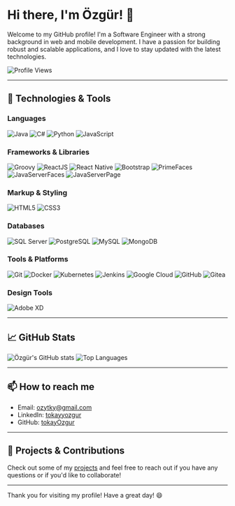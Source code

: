 # Hi there, I'm Özgür! 👋

Welcome to my GitHub profile! I'm a Software Engineer with a strong background in web and mobile development. I have a passion for building robust and scalable applications, and I love to stay updated with the latest technologies.

![Profile Views](https://komarev.com/ghpvc/?username=tokayOzgur&color=brightgreen)

---

## 🔧 Technologies & Tools

### Languages
<p align="left">
  <img src="https://img.shields.io/badge/Java-ED8B00?style=for-the-badge&logo=java&logoColor=white" alt="Java"/>
  <img src="https://img.shields.io/badge/C%23-239120?style=for-the-badge&logo=c-sharp&logoColor=white" alt="C#"/>
  <img src="https://img.shields.io/badge/Python-FFD43B?style=for-the-badge&logo=python&logoColor=blue" alt="Python"/>
  <img src="https://img.shields.io/badge/JavaScript-%23323330.svg?style=for-the-badge&logo=javascript&logoColor=%23F7DF1E" alt="JavaScript"/>
</p>

### Frameworks & Libraries
<p align="left">
  <img src="https://img.shields.io/badge/Groovy-4298B8?style=for-the-badge&logo=apache-groovy&logoColor=white" alt="Groovy"/>
  <img src="https://img.shields.io/badge/ReactJS-61DAFB?style=for-the-badge&logo=react&logoColor=white" alt="ReactJS"/>
  <img src="https://img.shields.io/badge/React%20Native-61DAFB?style=for-the-badge&logo=react&logoColor=white" alt="React Native"/>
  <img src="https://img.shields.io/badge/Bootstrap-563D7C?style=for-the-badge&logo=bootstrap&logoColor=white" alt="Bootstrap"/>
  <img src="https://img.shields.io/badge/PrimeFaces-0078D7?style=for-the-badge&logo=primefaces&logoColor=white" alt="PrimeFaces"/>
  <img src="https://img.shields.io/badge/Java%20Server%20Faces-007396?style=for-the-badge&logo=java&logoColor=white" alt="JavaServerFaces"/>
  <img src="https://img.shields.io/badge/Java%20Server%20Page-007396?style=for-the-badge&logo=java&logoColor=white" alt="JavaServerPage"/>
</p>

### Markup & Styling
<p align="left">
  <img src="https://img.shields.io/badge/HTML5-E34F26?style=for-the-badge&logo=html5&logoColor=white" alt="HTML5"/>
  <img src="https://img.shields.io/badge/CSS3-1572B6?style=for-the-badge&logo=css3&logoColor=white" alt="CSS3"/>
</p>

### Databases
<p align="left">
  <img src="https://img.shields.io/badge/Microsoft%20SQL%20Server-CC2927?style=for-the-badge&logo=microsoft%20sql%20server&logoColor=white" alt="SQL Server"/>
  <img src="https://img.shields.io/badge/PostgreSQL-336791?style=for-the-badge&logo=postgresql&logoColor=white" alt="PostgreSQL"/>
  <img src="https://img.shields.io/badge/MySQL-4479A1?style=for-the-badge&logo=mysql&logoColor=white" alt="MySQL"/>
  <img src="https://img.shields.io/badge/MongoDB-47A248?style=for-the-badge&logo=mongodb&logoColor=white" alt="MongoDB"/>
</p>

### Tools & Platforms
<p align="left">
  <img src="https://img.shields.io/badge/Git-F05032?style=for-the-badge&logo=git&logoColor=white" alt="Git"/>
  <img src="https://img.shields.io/badge/Docker-2496ED?style=for-the-badge&logo=docker&logoColor=white" alt="Docker"/>
  <img src="https://img.shields.io/badge/Kubernetes-326CE5?style=for-the-badge&logo=kubernetes&logoColor=white" alt="Kubernetes"/>
  <img src="https://img.shields.io/badge/Jenkins-D24939?style=for-the-badge&logo=jenkins&logoColor=white" alt="Jenkins"/>
  <img src="https://img.shields.io/badge/Google%20Cloud-4285F4?style=for-the-badge&logo=google-cloud&logoColor=white" alt="Google Cloud"/>
  <img src="https://img.shields.io/badge/GitHub-181717?style=for-the-badge&logo=github&logoColor=white" alt="GitHub"/>
  <img src="https://img.shields.io/badge/Gitea-609926?style=for-the-badge&logo=gitea&logoColor=white" alt="Gitea"/>
</p>

### Design Tools
<p align="left">
  <img src="https://img.shields.io/badge/Adobe%20XD-470137?style=for-the-badge&logo=Adobe%20XD&logoColor=%23FF61F6" alt="Adobe XD"/>
</p>

---

## 📈 GitHub Stats

<p>
  <img src="https://github-readme-stats.vercel.app/api?username=tokayOzgur&show_icons=true&theme=radical" alt="Özgür's GitHub stats"/>
  <img src="https://github-readme-stats.vercel.app/api/top-langs/?username=tokayOzgur&layout=compact&theme=midnight-purple" alt="Top Languages"/>
</p>

---

## 📫 How to reach me

- Email: [ozytky@gmail.com](mailto:ozytky@gmail.com)
- LinkedIn: [tokayyozgur](https://www.linkedin.com/in/tokayyozgur)
- GitHub: [tokayOzgur](https://github.com/tokayOzgur)

---

## 🌟 Projects & Contributions

Check out some of my [projects](https://github.com/tokayOzgur?tab=repositories) and feel free to reach out if you have any questions or if you'd like to collaborate!

---

Thank you for visiting my profile! Have a great day! 😄
